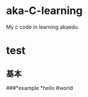 aka-C-learning
==============

My c code in learning akaedu.
# test
## 基本
###*example
*hello
#world
